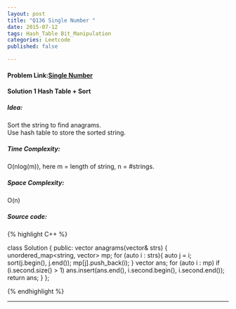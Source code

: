 ```yaml
---
layout: post
title: "Q136 Single Number "
date: 2015-07-12
tags: Hash_Table Bit_Manipulation
categories: Leetcode
published: false

---
```

#### Problem Link:[Single Number ](https://leetcode.com/problems/single-number/) 

#### Solution 1 Hash Table + Sort 

##### Idea:

Sort the string to find anagrams.   
Use hash table to store the sorted string.   
   
##### Time Complexity:
O(nlog(m)), here m = length of string, n = #strings.

##### Space Complexity:
O(n)

##### Source code:
{% highlight C++ %}

class Solution {
public:
    vector<string> anagrams(vector<string>& strs) {
        unordered_map<string, vector<string>> mp;
        for (auto i : strs){
            auto j = i;
            sort(j.begin(), j.end());
            mp[j].push_back(i);
        }
        vector<string> ans;
        for (auto i : mp)
            if (i.second.size() > 1)
                ans.insert(ans.end(), i.second.begin(), i.second.end());
        return ans;
    }
};

{% endhighlight %}

---
